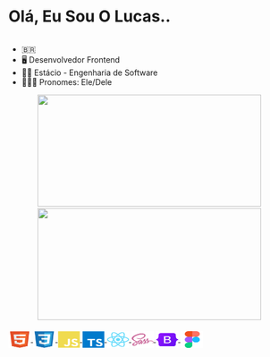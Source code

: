  <h1>Olá, Eu Sou O Lucas..</h1>
 
<div style="display: flex;">
  <ul>
     <li> 🇧🇷 </li>
     <li> 🖥️ Desenvolvedor Frontend </li>
     <li> ✍🏾 Estácio - Engenharia de Software </li>
     <li> 🙍🏾‍♂️ Pronomes: Ele/Dele </li>
  </ul>
</div>

<div align="center">
  <a href="https://github.com/lucaslimadesouza">
  <img width="400px" height="200em" src="https://github-readme-stats.vercel.app/api?username=lucaslimadesouza&show_icons=true&theme=onedark&include_all_commits=true&count_private=true"/>
 
  <img width="400px" height="200em" src="https://github-readme-stats.vercel.app/api/top-langs/?username=lucaslimadesouza&layout=compact&langs_count=7&theme=onedark"/>
</div>

<div style="display: inline_block"><br>
  <img align="center" alt="Lucas-HTML" height="30" width="40" src="https://raw.githubusercontent.com/devicons/devicon/master/icons/html5/html5-original.svg">
  <img align="center" alt="Lucas-CSS" height="30" width="40" src="https://raw.githubusercontent.com/devicons/devicon/master/icons/css3/css3-original.svg">
  <img align="center" alt="Lucas-Js" height="30" width="40" src="https://raw.githubusercontent.com/devicons/devicon/master/icons/javascript/javascript-plain.svg">
  <img align="center" alt="Lucas-React" height="30" width="40" src="https://raw.githubusercontent.com/devicons/devicon/master/icons/typescript/typescript-original.svg">
   <img align="center" alt="Lucas-React" height="30" width="40" src="https://raw.githubusercontent.com/devicons/devicon/master/icons/react/react-original.svg">
   <img align="center" alt="Lucas-React" height="30" width="40" src="https://raw.githubusercontent.com/devicons/devicon/master/icons/sass/sass-original.svg">
  <img align="center" alt="Lucas-React" height="30" width="40" src="https://raw.githubusercontent.com/devicons/devicon/master/icons/bootstrap/bootstrap-original.svg">
  <img align="center" alt="Lucas-React" height="30" width="40" src="https://raw.githubusercontent.com/devicons/devicon/master/icons/figma/figma-original.svg">
</div>

##


<a href="https://web.whatsapp.com/send?phone=5521981055096" target="_blank"><img class="social-img" src="https://img.shields.io/badge/WhatsApp-25D366?style=for-the-badge&logo=whatsapp&logoColor=white" alt=""></a>


